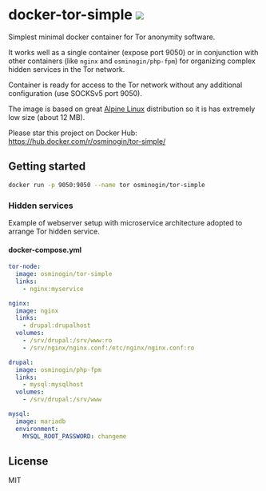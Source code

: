 # docker-tor-simple [![](https://images.microbadger.com/badges/image/osminogin/tor-simple.svg)](https://microbadger.com/images/osminogin/tor-simple)


Simplest minimal docker container for Tor anonymity software. 

It works well as a single container (expose port 9050) or in conjunction with other containers (like `nginx` and `osminogin/php-fpm`) for organizing complex hidden services in the Tor network.

Container is ready for access to the Tor network without any additional configuration (use SOCKSv5 port 9050).

The image is based on great [Alpine Linux](https://alpinelinux.org/) distribution so it is has extremely low size (about 12 MB).

Please star this project on Docker Hub: https://hub.docker.com/r/osminogin/tor-simple/

## Getting started

```bash
docker run -p 9050:9050 --name tor osminogin/tor-simple
```

### Hidden services

Example of webserver setup with microservice architecture adopted to arrange Tor hidden service. 

#### docker-compose.yml

```yaml
tor-node:
  image: osminogin/tor-simple
  links: 
    - nginx:myservice

nginx:
  image: nginx
  links:
    - drupal:drupalhost
  volumes:
    - /srv/drupal:/srv/www:ro
    - /srv/nginx/nginx.conf:/etc/nginx/nginx.conf:ro

drupal:
  image: osminogin/php-fpm
  links:
    - mysql:mysqlhost
  volumes:
    - /srv/drupal:/srv/www

mysql:
  image: mariadb
  environment:
    MYSQL_ROOT_PASSWORD: changeme
```

## License

MIT
